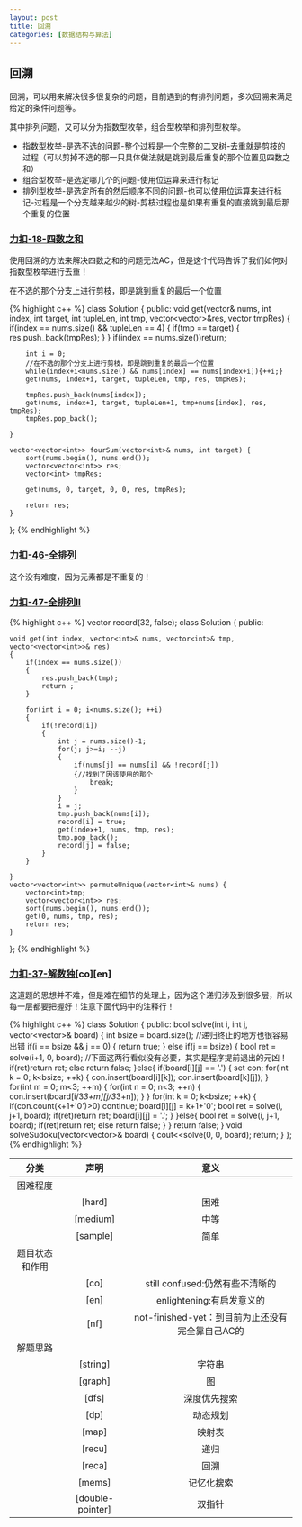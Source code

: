 ```yaml
---
layout: post
title: 回溯
categories: [数据结构与算法]
---
```


## 回溯

回溯，可以用来解决很多很复杂的问题，目前遇到的有排列问题，多次回溯来满足给定的条件问题等。

其中排列问题，又可以分为指数型枚举，组合型枚举和排列型枚举。

* 指数型枚举-是选不选的问题-整个过程是一个完整的二叉树-去重就是剪枝的过程（可以剪掉不选的那一只具体做法就是跳到最后重复的那个位置见四数之和）
* 组合型枚举-是选定哪几个的问题-使用位运算来进行标记
* 排列型枚举-是选定所有的然后顺序不同的问题-也可以使用位运算来进行标记-过程是一个分支越来越少的树-剪枝过程也是如果有重复的直接跳到最后那个重复的位置

### [力扣-18-四数之和](https://leetcode-cn.com/problems/4sum/)

使用回溯的方法来解决四数之和的问题无法AC，但是这个代码告诉了我们如何对指数型枚举进行去重！

在不选的那个分支上进行剪枝，即是跳到重复的最后一个位置

{% highlight c++ %}
class Solution {
public:
    void get(vector<int>& nums, int index, int target, int tupleLen, int tmp, vector<vector<int>>&res, vector<int> tmpRes)
    {
        if(index == nums.size() && tupleLen == 4)
        {
            if(tmp == target)
            {
                res.push_back(tmpRes);
            }
        }
        if(index == nums.size())return;
        
        int i = 0;
        //在不选的那个分支上进行剪枝，即是跳到重复的最后一个位置
        while(index+i<nums.size() && nums[index] == nums[index+i]){++i;}
        get(nums, index+i, target, tupleLen, tmp, res, tmpRes);

        tmpRes.push_back(nums[index]);
        get(nums, index+1, target, tupleLen+1, tmp+nums[index], res, tmpRes);
        tmpRes.pop_back();
        
    }
    
    vector<vector<int>> fourSum(vector<int>& nums, int target) {
        sort(nums.begin(), nums.end());
        vector<vector<int>> res;
        vector<int> tmpRes;
        
        get(nums, 0, target, 0, 0, res, tmpRes);
            
        return res;
    }
};
{% endhighlight %}

### [力扣-46-全排列](https://leetcode-cn.com/problems/permutations/)

这个没有难度，因为元素都是不重复的！

### [力扣-47-全排列II](https://leetcode-cn.com/problems/permutations-ii/)
{% highlight c++ %}
vector<bool> record(32, false);
class Solution {
public:
    
    void get(int index, vector<int>& nums, vector<int>& tmp, vector<vector<int>>& res)
    {
        if(index == nums.size())
        {
            res.push_back(tmp);
            return ;
        }

        for(int i = 0; i<nums.size(); ++i)
        {
            if(!record[i])
            {
                int j = nums.size()-1;
                for(j; j>=i; --j)
                {
                    if(nums[j] == nums[i] && !record[j])
                    {//找到了因该使用的那个
                        break;
                    }
                }
                i = j;
                tmp.push_back(nums[i]);
                record[i] = true;
                get(index+1, nums, tmp, res);
                tmp.pop_back();
                record[j] = false;
            }
        }

    }
    vector<vector<int>> permuteUnique(vector<int>& nums) {
        vector<int>tmp;
        vector<vector<int>> res;
        sort(nums.begin(), nums.end());
        get(0, nums, tmp, res);
        return res;
    }
};
{% endhighlight %}



### [力扣-37-解数独](https://leetcode-cn.com/problems/sudoku-solver/)[co][en]
这道题的思想并不难，但是难在细节的处理上，因为这个递归涉及到很多层，所以每一层都要把握好！注意下面代码中的注释行！

{% highlight c++ %}
class Solution {
public:
    bool solve(int i, int j, vector<vector<char>>& board)
    {
        int bsize = board.size();
        //递归终止的地方也很容易出错
        if(i == bsize && j == 0)
        {
            return true;
        }
        else if(j == bsize)
        {
            bool ret = solve(i+1, 0, board);
            //下面这两行看似没有必要，其实是程序提前退出的元凶！
            if(ret)return ret;
            else return false;
        }else{
            if(board[i][j] == '.')
            {
                set<char> con;
                for(int k = 0; k<bsize; ++k)
                {
                    con.insert(board[i][k]);
                    con.insert(board[k][j]);
                }
                for(int m = 0; m<3; ++m)
                {
                    for(int n = 0; n<3; ++n)
                    {
                        con.insert(board[i/3*3+m][j/3*3+n]);
                    }
                }
                for(int k = 0; k<bsize; ++k)
                {
                    if(con.count(k+1+'0')>0)
                        continue;
                    board[i][j] = k+1+'0';
                    bool ret = solve(i, j+1, board);
                    if(ret)return ret;
                    board[i][j] = '.';
                }
            }else{
                bool ret = solve(i, j+1, board);
                if(ret)return ret;
                else return false;
            }
        }
        return false;
    }
    void solveSudoku(vector<vector<char>>& board) {
        cout<<solve(0, 0, board);
        return;
    }
};
{% endhighlight %}







|分类|声明|意义|
|:-:|:-:|:-:|
|困难程度|||
||[hard]|困难|
||[medium]|中等|
||[sample]|简单|
|题目状态和作用|||
||[co]|still confused:仍然有些不清晰的|
||[en]|enlightening:有启发意义的|
||[nf]|not-finished-yet：到目前为止还没有完全靠自己AC的|
|解题思路|||
||[string]|字符串|
||[graph]|图|
||[dfs]|深度优先搜索|
||[dp]|动态规划|
||[map]|映射表|
||[recu]|递归|
||[reca]|回溯|
||[mems]|记忆化搜索|
||[double-pointer]|双指针|